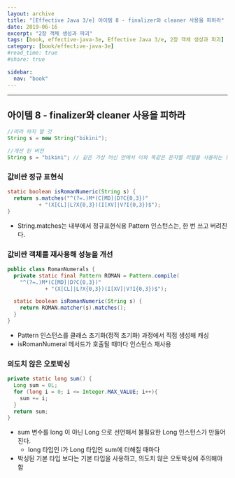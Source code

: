 ```yaml
---
layout: archive
title: "[Effective Java 3/e] 아이템 8 - finalizer와 cleaner 사용을 피하라"
date: 2019-06-16
excerpt: "2장 객체 생성과 파괴"
tags: [book, effective-java-3e, Effective Java 3/e, 2장 객체 생성과 파괴]
category: [book/effective-java-3e]
#read_time: true
#share: true

sidebar:
  nav: "book"
---
```


* * *

## 아이템 8 - finalizer와 cleaner 사용을 피하라

```java
//따라 하지 말 것
String s = new String("bikini");

//개선 된 버전
String s = "bikini"; // 같은 가상 머신 안에서 이와 똑같은 문자열 리털을 사용하는 모든 코드가 같은 객체를 재사용함이 보장된다.
```

### 값비싼 정규 표현식

```java
static boolean isRomanNumeric(String s) {
  return s.matches("^(?=.)M*(C[MD]|D?C{0,3})"
          + "(X[CL]|L?X{0,3})(I[XV]|V?I{0,3})$");
}
```

* String.matches는 내부에서 정규표현식용 Pattern 인스턴스는, 한 번 쓰고 버려진다.

### 값비싼 객체를 재사용해 성능을 개선

```java
public class RomanNumerals {
  private static final Pattern ROMAN = Pattern.compile(
    "^(?=.)M*(C[MD]|D?C{0,3})"
            + "(X[CL]|L?X{0,3})(I[XV]|V?I{0,3})$");

  static boolean isRomanNumeric(String s) {
    return ROMAN.matcher(s).matches();
  }
}
```

* Pattern 인스턴스를 클래스 초기화(정적 초기화) 과정에서 직접 생성해 캐싱
* isRomanNumeral 메서드가 호출될 때마다 인스턴스 재사용

### 의도치 않은 오토박싱

```java
private static long sum() {
  Long sum = 0L;
  for (long i = 0; i <= Integer.MAX_VALUE; i++){
    sum += i;
  }
  return sum;
}
```

* sum 변수를 long 이 아닌 Long 으로 선언해서 불필요한 Long 인스턴스가 만들어진다.
  * long 타입인 i가 Long 타입인 sum에 더해질 때마다
* 박싱된 기본 타입 보다는 기본 타입을 사용하고, 의도치 않은 오토박싱에 주의해야 함
